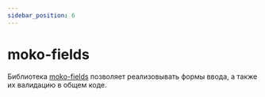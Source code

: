 ```yaml
---
sidebar_position: 6
---
```


# moko-fields

Библиотека [moko-fields](https://github.com/icerockdev/moko-fields) позволяет реализовывать формы ввода, а также их валидацию в общем коде.  
